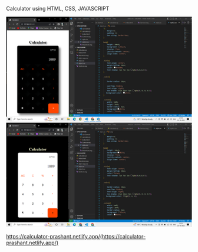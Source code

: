 Calculator using HTML, CSS, JAVASCRIPT

![dark mode](https://github.com/prashantjagtap2909/Calculator/blob/main/dark.png)
![light mode](https://github.com/prashantjagtap2909/Calculator/blob/main/light.png)

https://calculator-prashant.netlify.app/(https://calculator-prashant.netlify.app/)
